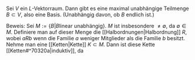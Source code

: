 Sei $V$ ein $L$-Vektorraum. Dann gibt es eine maximal unabhängige Teilmenge $B \subset V$, also eine Basis. (Unabhängig davon, ob $B$ endlich ist.)

Beweis:
	Sei $M := \{B | B \text{linear unabhängig}\}$. $M$ ist insbesondere $\neq \emptyset$, da $\emptyset \in M$.
	Definiere man auf dieser Menge die [[Halbordnungen|Halbordnung]] $R$, wobei $a R b$ wenn die Familie $a$ weniger Mitglieder als die Familie $b$ besitzt. Nehme man eine [[Ketten|Kette]] $K \subset M$. Dann ist diese Kette [[Ketten#^70320a|induktiv]], da 
	